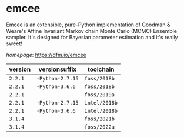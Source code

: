 # emcee

Emcee is an extensible, pure-Python implementation of  Goodman & Weare's Affine Invariant Markov chain Monte Carlo (MCMC) Ensemble sampler.  It's designed for Bayesian parameter estimation and it's really sweet!

*homepage*: <https://dfm.io/emcee>

version | versionsuffix | toolchain
--------|---------------|----------
``2.2.1`` | ``-Python-2.7.15`` | ``foss/2018b``
``2.2.1`` | ``-Python-3.6.6`` | ``foss/2018b``
``2.2.1`` |  | ``foss/2019a``
``2.2.1`` | ``-Python-2.7.15`` | ``intel/2018b``
``2.2.1`` | ``-Python-3.6.6`` | ``intel/2018b``
``3.1.4`` |  | ``foss/2021b``
``3.1.4`` |  | ``foss/2022a``
